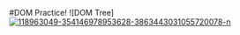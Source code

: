 #DOM Practice!
![DOM Tree]<a href="https://ibb.co/dPrVQ8R"><img src="https://i.ibb.co/fk2yCjs/118963049-354146978953628-3863443031055720078-n.jpg" alt="118963049-354146978953628-3863443031055720078-n" border="0"></a>